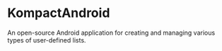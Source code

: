 # KompactAndroid
An open-source Android application for creating and managing various types of user-defined lists.
